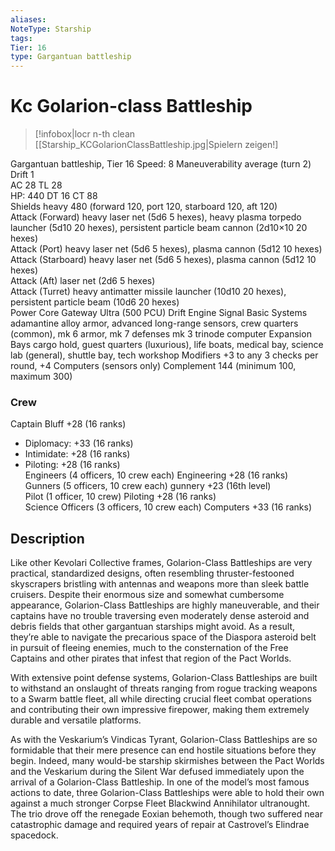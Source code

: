 ```yaml
---
aliases: 
NoteType: Starship
tags: 
Tier: 16
type: Gargantuan battleship 
---
```


# Kc Golarion-class Battleship

> [!infobox|locr n-th clean
>  [[Starship_KCGolarionClassBattleship.jpg|Spielern zeigen!]
> 
Gargantuan battleship, Tier 16 
Speed: 8
Maneuverability average (turn 2)
Drift 1  
AC 28
TL 28  
HP: 440
DT 16
CT 88  
Shields heavy 480 (forward 120, port 120, starboard 120, aft 120)  
Attack (Forward) heavy laser net (5d6
5 hexes), heavy plasma torpedo launcher (5d10
20 hexes), persistent particle beam cannon (2d10×10
20 hexes)  
Attack (Port) heavy laser net (5d6
5 hexes), plasma cannon (5d12
10 hexes)  
Attack (Starboard) heavy laser net (5d6
5 hexes), plasma cannon (5d12
10 hexes)  
Attack (Aft) laser net (2d6
5 hexes)  
Attack (Turret) heavy antimatter missile launcher (10d10
20 hexes), persistent particle beam (10d6
20 hexes)  
Power Core Gateway Ultra (500 PCU)
Drift Engine Signal Basic
Systems adamantine alloy armor, advanced long-range sensors, crew quarters (common), mk 6 armor, mk 7 defenses mk 3 trinode computer
Expansion Bays cargo hold, guest quarters (luxurious), life boats, medical bay, science lab (general), shuttle bay, tech workshop
Modifiers +3 to any 3 checks per round, +4 Computers (sensors only)
Complement 144 (minimum 100, maximum 300)

### Crew

Captain Bluff +28 (16 ranks)
  - Diplomacy: +33 (16 ranks)
  - Intimidate: +28 (16 ranks)
  - Piloting: +28 (16 ranks)  
Engineers (4 officers, 10 crew each) Engineering +28 (16 ranks)  
Gunners (5 officers, 10 crew each) gunnery +23 (16th level)  
Pilot (1 officer, 10 crew) Piloting +28 (16 ranks)  
Science Officers (3 officers, 10 crew each) Computers +33 (16 ranks)

## Description

Like other Kevolari Collective frames, Golarion-Class Battleships are very practical, standardized designs, often resembling thruster-festooned skyscrapers bristling with antennas and weapons more than sleek battle cruisers. Despite their enormous size and somewhat cumbersome appearance, Golarion-Class Battleships are highly maneuverable, and their captains have no trouble traversing even moderately dense asteroid and debris fields that other gargantuan starships might avoid. As a result, they’re able to navigate the precarious space of the Diaspora asteroid belt in pursuit of fleeing enemies, much to the consternation of the Free Captains and other pirates that infest that region of the Pact Worlds.  
 
With extensive point defense systems, Golarion-Class Battleships are built to withstand an onslaught of threats ranging from rogue tracking weapons to a Swarm battle fleet, all while directing crucial fleet combat operations and contributing their own impressive firepower, making them extremely durable and versatile platforms.  
 
As with the Veskarium’s Vindicas Tyrant, Golarion-Class Battleships are so formidable that their mere presence can end hostile situations before they begin. Indeed, many would-be starship skirmishes between the Pact Worlds and the Veskarium during the Silent War defused immediately upon the arrival of a Golarion-Class Battleship. In one of the model’s most famous actions to date, three Golarion-Class Battleships were able to hold their own against a much stronger Corpse Fleet Blackwind Annihilator ultranought. The trio drove off the renegade Eoxian behemoth, though two suffered near catastrophic damage and required years of repair at Castrovel’s Elindrae spacedock.
